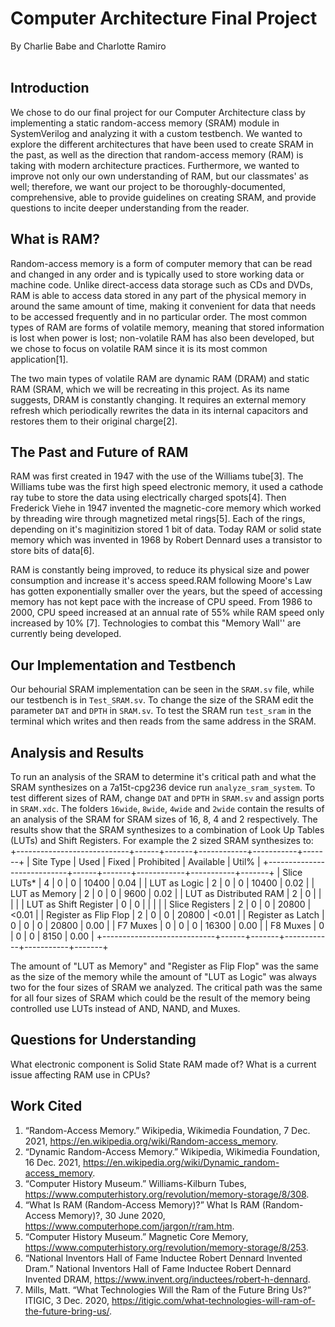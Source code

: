 # Computer Architecture Final Project
By Charlie Babe and Charlotte Ramiro  <br> <br>
 
 
## Introduction
 
We chose to do our final project for our Computer Architecture class by implementing a static random-access memory (SRAM) module in SystemVerilog and analyzing it with a custom testbench. We wanted to explore the different architectures that have been used to create SRAM in the past, as well as the direction that random-access memory (RAM) is taking with modern architecture practices. Furthermore, we wanted to improve not only our own understanding of RAM, but our classmates' as well; therefore, we want our project to be thoroughly-documented, comprehensive, able to provide guidelines on creating SRAM, and provide questions to incite deeper understanding from the reader.  <br> 
 
 
 
## What is RAM?
 
Random-access memory is a form of computer memory that can be read and changed in any order and is typically used to store working data or machine code. Unlike direct-access data storage such as CDs and DVDs, RAM is able to access data stored in any part of the physical memory in around the same amount of time, making it convenient for data that needs to be accessed frequently and in no particular order. The most common types of RAM are forms of volatile memory, meaning that stored information is lost when power is lost; non-volatile RAM has also been developed, but we chose to focus on volatile RAM since it is its most common application[1].
 
The two main types of volatile RAM are dynamic RAM (DRAM) and static RAM (SRAM, which we will be recreating in this project. As its name suggests, DRAM is constantly changing. It requires an external memory refresh which periodically rewrites the data in its internal capacitors and restores them to their original charge[2].
 
 
## The Past and Future of RAM
RAM was first created in 1947 with the use of the Williams tube[3]. The Williams tube was the first high speed electronic memory, it used a cathode ray tube to store the data using electrically charged spots[4]. Then Frederick Viehe in 1947 invented the magnetic-core memory which worked by threading wire through magnetized metal rings[5]. Each of the rings, depending on it's maginitizion stored 1 bit of data. Today RAM or solid state memory which was invented in 1968 by Robert Dennard uses a transistor to store bits of data[6].
 
RAM is constantly being improved, to reduce its physical size and power consumption and increase it's access speed.RAM following Moore's Law has gotten exponentially smaller over the years, but the speed of accessing memory has not kept pace with the increase of CPU speed. From 1986 to 2000, CPU speed increased at an annual rate of 55% while RAM speed only increased by 10% [7]. Technologies to combat this "Memory Wall'' are currently being developed.
 
## Our Implementation and Testbench
Our behourial SRAM implementation can be seen in the ```SRAM.sv``` file, while our testbench is in ```Test_SRAM.sv```. To change the size of the SRAM edit the parameter ```DAT``` and ```DPTH``` in ```SRAM.sv```. To test the SRAM run ```test_sram``` in the terminal which writes and then reads from the same address in the SRAM.
 
## Analysis and Results
To run an analysis of the SRAM to determine it's critical path and what the SRAM synthesizes on a 7a15t-cpg236 device run ```analyze_sram_system```. To test different sizes of RAM, change ```DAT``` and ```DPTH``` in ```SRAM.sv``` and assign ports in ```SRAM.xdc```. The folders ```16wide```, ```8wide```, ```4wide``` and ```2wide``` contain the results of an analysis of the SRAM for SRAM sizes of 16, 8, 4 and 2 respectively. The results show that the SRAM synthesizes to a combination of Look Up Tables (LUTs) and Shift Registers. For example the 2 sized SRAM synthesizes to:
+----------------------------+------+-------+------------+-----------+-------+
|          Site Type         | Used | Fixed | Prohibited | Available | Util% |
+----------------------------+------+-------+------------+-----------+-------+
| Slice LUTs*                |    4 |     0 |          0 |     10400 |  0.04 |
|   LUT as Logic             |    2 |     0 |          0 |     10400 |  0.02 |
|   LUT as Memory            |    2 |     0 |          0 |      9600 |  0.02 |
|     LUT as Distributed RAM |    2 |     0 |            |           |       |
|     LUT as Shift Register  |    0 |     0 |            |           |       |
| Slice Registers            |    2 |     0 |          0 |     20800 | <0.01 |
|   Register as Flip Flop    |    2 |     0 |          0 |     20800 | <0.01 |
|   Register as Latch        |    0 |     0 |          0 |     20800 |  0.00 |
| F7 Muxes                   |    0 |     0 |          0 |     16300 |  0.00 |
| F8 Muxes                   |    0 |     0 |          0 |      8150 |  0.00 |
+----------------------------+------+-------+------------+-----------+-------+
 
The amount of "LUT as Memory" and "Register as Flip Flop" was the same as the size of the memory while the amount of "LUT as Logic" was always two for the four sizes of SRAM we analyzed. The critical path was the same for all  four sizes of SRAM which could be the result of the memory being controlled use LUTs instead of AND, NAND, and Muxes.
 
## Questions for Understanding
What electronic component is Solid State RAM made of?
What is a current issue affecting RAM use in CPUs?

## Work Cited
1. “Random-Access Memory.” Wikipedia, Wikimedia Foundation, 7 Dec. 2021, https://en.wikipedia.org/wiki/Random-access_memory. 
2. “Dynamic Random-Access Memory.” Wikipedia, Wikimedia Foundation, 16 Dec. 2021, https://en.wikipedia.org/wiki/Dynamic_random-access_memory. 
3. “Computer History Museum.” Williams-Kilburn Tubes, https://www.computerhistory.org/revolution/memory-storage/8/308. 
4. “What Is RAM (Random-Access Memory)?” What Is RAM (Random-Access Memory)?, 30 June 2020, https://www.computerhope.com/jargon/r/ram.htm. 
5. “Computer History Museum.” Magnetic Core Memory, https://www.computerhistory.org/revolution/memory-storage/8/253. 
6. “National Inventors Hall of Fame Inductee Robert Dennard Invented Dram.” National Inventors Hall of Fame Inductee Robert Dennard Invented DRAM, https://www.invent.org/inductees/robert-h-dennard. 
7. Mills, Matt. “What Technologies Will the Ram of the Future Bring Us?” ITIGIC, 3 Dec. 2020, https://itigic.com/what-technologies-will-ram-of-the-future-bring-us/. 
